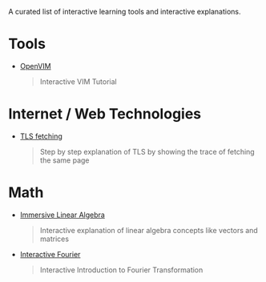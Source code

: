 A curated list of interactive learning tools and interactive explanations.

# Tools
 - [OpenVIM](https://www.openvim.com/)
   > Interactive VIM Tutorial
 
# Internet / Web Technologies
 - [TLS fetching](https://subtls.pages.dev/)
    > Step by step explanation of TLS by showing the trace of fetching the same page

# Math
  - [Immersive Linear Algebra](http://immersivemath.com/ila/index.html)
    > Interactive explanation of linear algebra concepts like vectors and matrices
  - [Interactive Fourier](https://www.jezzamon.com/fourier/)
    > Interactive Introduction to Fourier Transformation
